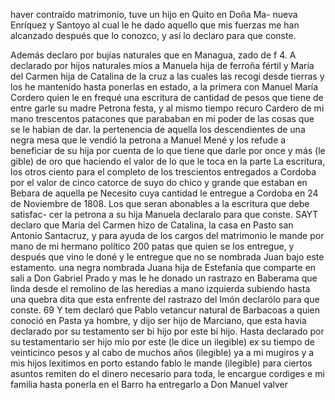 haver contraído matrimonio, tuve un hijo en Quito en Doña Ma-
nueva Enríquez y Santoyo al cual le he dado aquello que mis fuerzas me han alcanzado después que lo conozco, y así lo declaro para que conste.

Además declaro por bujías naturales que en Managua, zado de f
4. A declarado por hijos naturales míos a Manuela hija de ferroña fértil y María del Carmen hija de Catalina de la cruz a las cuales las recogi desde tierras y los he mantenido hasta ponerlas en estado, a la primera con Manuel María Cordero quien le en
frequé una escritura de cantidad de pesos que tiene de entre
garle su madre Petrona festa, y al mismo tiempo recuro Cardero
de mi mano trescentos patacones que parababan en mi poder de
las cosas que se le habian de dar.
la pertenencia de aquella los descendientes de una negra mesa que
le vendió la petrona a Manuel Mené y los refude a beneficiar de
su hija por cuenta de lo que tiene que darle por once y más (le
gible) de oro que haciendo el valor de lo que le toca en la parte
La escritura, los otros ciento para el completo de los trescientos entregados a Cordoba por el valor de cinco catorce de suyo do chico y grande que estaban en Bebara de aquella pe
Necesito cuya cantidad le entregue a Cordoba en 24 de Noviembre de 1808. Los que seran abonables a la escritura que debe satisfac- cer la petrona a su hija Manuela declaralo para que conste. SAYT declaro que Maria del Carmen hizo de Catalina, la casa en
Pasto san Antonio Santacruz, y para ayuda de los cargos del matrimonio le mande por mano de mi hermano político 200 patas que quien se los entregue, y después que vino le doné y le entregue que no se nombrada Juan bajo este estamento.
una negra nombrada Juana hija de Estefanía que comparte en sali
a Don Gabriel Prado y mas le he donado un rastrazo en Baberama
que linda desde el remolino de las heredias a mano izquierda
subiendo hasta una quebra dita que esta enfrente del rastrazo del
Imón declarólo para que conste.
69 Y tem declaró que Pablo vetancur natural de Barbacoas a quien
conoció en Pasta ya hombre, y dijo ser hijo de Marciano, que esta
havia declarado por su testamento ser bi hijo por este bi hijo.
Hasta declarado por su testamentario ser hijo mío por este (le dice un ilegible) ex su tiempo de veinticinco pesos y al cabo de muchos años (ilegible) ya a mi mugiros y a mis hijos lexitimos en porto estando fablo le mande (ilegible) para ciertos asuntos remiten
do el dinero necesario para toda, le encargue cordiges e mi familia hasta ponerla en el Barro ha entregarlo a Don Manuel valver